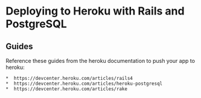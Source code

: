 # Deploying to Heroku with Rails and PostgreSQL

## Guides

Reference these guides from the heroku documentation to push your app to heroku:

	*  https://devcenter.heroku.com/articles/rails4 
	*  https://devcenter.heroku.com/articles/heroku-postgresql
	*  https://devcenter.heroku.com/articles/rake
